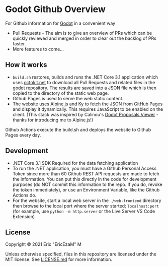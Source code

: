 # Godot Github Overview

For Github information for [Godot](https://github.com/godotengine/godot) in a convenient way 

- Pull Requests - The aim is to give an overview of PRs which can be quickly reviewed and merged in order to clear out the backlog of PRs faster.
- More features to come...

## How it works

- `build.sh` restores, builds and runs the .NET Core 3.1 application which uses [octokit.net](https://github.com/octokit/octokit.net)
  to download all Pull Requests and related files in the godot repository. The results
  are saved into a JSON file which is then copied to the directory of the static web page.
- Github Pages is used to serve the web static content.
- The website uses [Alpine.js](https://github.com/alpinejs/alpine) and
  [Ky](https://github.com/sindresorhus/ky) to fetch the JSON from GitHub Pages
  and display it dynamically. This requires JavaScript to be enabled on the
  client. (This stack was inspired by Calinou's [Godot Proposals Viewer](https://github.com/godot-proposals-viewer/godot-proposals-viewer.github.io) - thanks for introducing me to Alpine.js!)

Github Actions execute the build.sh and deploys the website to Github Pages every day.

## Development

- .NET Core 3.1 SDK Required for the data fetching application
- To run the .NET application, you must have a Github Personal Access Token since more than 60 Github REST API requests are made to fetch the information. You can put this directly in the code for development purposes (do NOT commit this information to the repo. If you do, revoke the token immediately), or use an Environment Variable, like the Github Actions do.
- For the website, start a local web server in the `./web-frontend` directory then browse to the local port where the server started; `localhost:port` (for example, use `python -m http.server` or the Live Server VS Code Extension)

## License

Copyright © 2021 Eric "EricEzaM" M

Unless otherwise specified, files in this repository are licensed under the
MIT license. See [LICENSE.md](LICENSE.md) for more information.